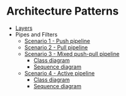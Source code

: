 # Architecture Patterns

- [Layers](2020/05/20200505_layers/layers.py)
- Pipes and Filters
  - [Scenario 1 - Push pipeline](2020/05/20200509_pipes_and_filters_(scenario_1)/example.py)
  - [Scenario 2 - Pull pipeline](2020/05/20200510_pipes_and_filters_(scenario_2)/example.py)
  - [Scenario 3 - Mixed push-pull pipeline](2020/05/20200519_pipes_and_filters_(scenario_3)/example.py)
    - [Class diagram](2020/05/20200519_pipes_and_filters_(scenario_3)/class_diagram.png)
    - [Sequence diagram](2020/05/20200519_pipes_and_filters_(scenario_3)/sequence_diagram.png)
  - [Scenario 4 - Active pipeline](2020/05/20200524_pipes_and_filters_(scenario_4)/example.py)
    - [Class diagram](2020/05/20200524_pipes_and_filters_(scenario_4)/class_diagram.png)
    - [Sequence diagram](2020/05/20200524_pipes_and_filters_(scenario_4)/sequence_diagram.png)
